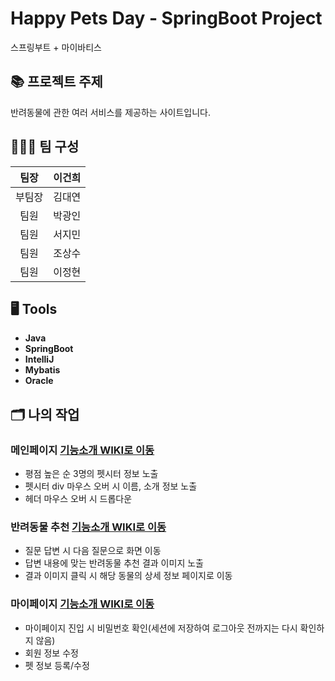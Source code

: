 # Happy Pets Day - SpringBoot Project
스프링부트 + 마이바티스

## 📚 프로젝트 주제
반려동물에 관한 여러 서비스를 제공하는 사이트입니다.

## 🧑‍🤝‍🧑 팀 구성

|팀장|이건희|           
|:--:|:--:|
|부팀장|김대연| 
|팀원|박광인| 
|팀원|서지민| 
|팀원|조상수| 
|팀원|이정현|

## 🖥 Tools
- **Java**
- **SpringBoot**
- **IntelliJ**
- **Mybatis**
- **Oracle**

## 🗂 나의 작업
### 메인페이지 <a href="https://github.com/lee-geon-hee/happy-pets-day/wiki/%EA%B8%B0%EB%8A%A5%EC%86%8C%EA%B0%9C(%EB%A9%94%EC%9D%B8-%ED%8E%98%EC%9D%B4%EC%A7%80)"> 기능소개 WIKI로 이동</a>
- 평점 높은 순 3명의 펫시터 정보 노출
- 펫시터 div 마우스 오버 시 이름, 소개 정보 노출
- 헤더 마우스 오버 시 드롭다운
### 반려동물 추천 <a href="https://github.com/lee-geon-hee/happy-pets-day/wiki/%EA%B8%B0%EB%8A%A5%EC%86%8C%EA%B0%9C(%EB%B0%98%EB%A0%A4%EB%8F%99%EB%AC%BC-%EC%B6%94%EC%B2%9C)"> 기능소개 WIKI로 이동</a>
- 질문 답변 시 다음 질문으로 화면 이동
- 답변 내용에 맞는 반려동물 추천 결과 이미지 노출
- 결과 이미지 클릭 시 해당 동물의 상세 정보 페이지로 이동
### 마이페이지 <a href="https://github.com/lee-geon-hee/happy-pets-day/wiki/%EA%B8%B0%EB%8A%A5%EC%86%8C%EA%B0%9C(%EB%A7%88%EC%9D%B4%ED%8E%98%EC%9D%B4%EC%A7%80)"> 기능소개 WIKI로 이동</a>
- 마이페이지 진입 시 비밀번호 확인(세션에 저장하여 로그아웃 전까지는 다시 확인하지 않음)
- 회원 정보 수정
- 펫 정보 등록/수정
